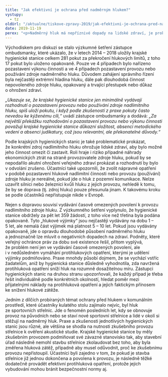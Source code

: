 ```yaml
---
title: "Jak efektivní je ochrana před nadměrným hlukem?"
vystupy:
  - tz
oldUrl: "/aktualne/tiskove-zpravy-2019/jak-efektivni-je-ochrana-pred-nadmernym-hlukem"
date: 2019-11-19
perex: "<p>Nadměrný hluk má nepříznivé dopady na lidské zdraví, je prokázána souvislost s kardiovaskulárním onemocněním i jinými zdravotními problémy. Z podnětů, které veřejný ochránce práv řadu let dostává, přitom vyplývá nespokojenost lidí s tím, jak úřady postupují vůči provozovatelům zdrojů hluku dlouhodobě překračujících hygienické hlukové limity. Zástupce ombudsmanky proto svolal zástupce Ministerstva zdravotnictví, jednotlivých krajských hygienických stanic a Národní referenční laboratoře k diskuzi o tom, jak efektivně ovlivňovat provozovatele zdrojů nadlimitního hluku, jakými sankčními nástroji a nápravnými opatřeními disponují orgány ochrany veřejného zdraví a jak je využívají.</p>"
---
```


<!-- imported from the old website -->

<p>Východiskem pro diskuzi se stalo výzkumné šetření zástupce ombudsmanky, které ukázalo, že v letech 2014 – 2018 uložily krajské hygienické stanice celkem 281 pokut za překročení hlukových limitů, z toho 17 pokut bylo uloženo opakovaně. Pouze ve 4 případech bylo nařízeno pozastavení výkonu činnosti a ve 4 případech pozastavení provozu nebo používání zdroje nadměrného hluku. Důvodem zahájení správního řízení byla nejčastěji extrémní hladina hluku, dále pak dlouhodobá činnost nepovoleného zdroje hluku, opakovaný a trvající přestupek nebo důkaz o ohrožení zdraví. </p> <p><i>„Ukazuje se, že krajské hygienické stanice jen minimálně vydávají rozhodnutí o pozastavení provozu nebo používání zdroje nadlimitního hluku, spíš uloží pokutu, i když podle zkušeností z praxe pokuty často nevedou ke kýženému cíli,“</i> uvádí zástupce ombudsmanky a dodává: <i>„Za největší překážku rozhodování o pozastavení provozu nebo výkonu činnosti považují krajské hygienické stanice důkazní složitost, absenci metodického vedení a absenci judikatury, což jsou relevantní, ale překonatelné důvody.“</i></p> <p>Podle krajských hygienických stanic je také problematické prokázat, že konkrétní zdroj nadlimitního hluku ohrožuje lidské zdraví, aby bylo možné jeho činnost omezit či zastavit. Roli hraje i riziko případné náhrady ekonomických ztrát na straně provozovatele zdroje hluku, pokud by se nepodařilo akutní ohrožení veřejného zdraví prokázat a rozhodnutí by bylo v odvolání zrušeno. Účastníci také upozornili, že zvolit nápravné opatření v podobě pozastavení hlukově nadlimitní činnosti nebo provozu (používání) zdroje hluku je nereálné, pokud jde o hluk z pozemní komunikace. Nelze uzavřít silnici nebo železnici kvůli hluku z jejich provozu, nehledě k tomu, že by se doprava (tj. zdroj hluku) pouze přesunula jinam. K takovému kroku se podle účastníků nepřistupuje nikde v Evropě.</p> <p>Nejen s dopravou souvisí vydávání časově omezených povolení k provozu nadlimitního zdroje hluku. Z výzkumného šetření vyplynulo, že hygienické stanice obdržely za pět let 359 žádostí, z toho více než třetina byla podána opakovaně. Tyto „hlukové výjimky“ jsou nejčastěji vydávány na dobu 1 – 5 let, ale nemalá část výjimek má platnost 5 – 10 let. Pokud jsou vydávány opakovaně, jde o opravdu dlouhodobé působení nadměrného hluku a jednoznačně lze mluvit o negativních dopadech na zdraví. Podněty, které veřejný ochránce práv za dobu své existence řešil, přitom vyplývá, že problém není jen ve vydávání časově omezených povolení, ale i v nedůsledném vymáhání protihlukových opatření, kterými je udělení výjimky podmiňováno. Praxe mnohdy působí dojmem, že se vychází vstříc žadatelům, aniž by hygienická stanice důsledně vyhodnotila, zda navržená protihluková opatření sníží hluk na rozumně dosažitelnou míru. Zástupci hygienických stanic na druhou stranu upozorňovali, že každý případ je třeba řešit individuálně podle konkrétních okolností, hledat poměr mezi přijatelnými náklady na protihluková opatření a jejich faktickým přínosem ke snížení hlukové zátěže.</p><p> Jedním z dílčích probíraných témat ochrany před hlukem v komunálním prostředí, které účastníky kulatého stolu zajímalo nejvíc, byl hluk ze sportovních střelnic. Jde o fenomén posledních let, kdy se obnovuje provoz na původních nebo se staví nové sportovní střelnice a lidé v okolí si stěžují na nadměrný hluk. Praxe a zkušenosti jednotlivých hygienických stanic jsou různé, ale většina se shodla na nutnosti zkušebního provozu střelnice k ověření akustické studie. Krajské hygienické stanice by měly zkušebním provozem podmiňovat své závazné stanovisko tak, aby stavební úřad následně nemohl stavbu střelnice zkolaudovat bez toho, aby byla změřena hluková zátěž, případně aby musel odůvodnit, proč ke zkušebnímu provozu nepřistoupil. Účastníci byli zajedno v tom, že pokud je stavba střelnice již jednou dokončena a povolena k provozu, je následně těžké dodatečně provádět efektivní protihluková opatření, protože jejich vybudování mohou bránit bezpečnostní normy aj. </p>
